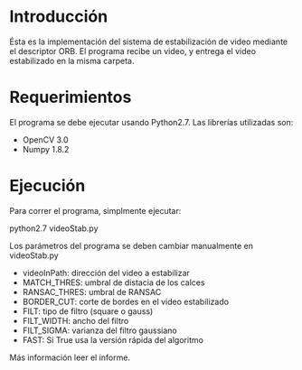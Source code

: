 # Introducción

Ésta es la implementación del sistema de estabilización de video mediante el 
descriptor ORB. El programa recibe un video, y entrega el video estabilizado en
la misma carpeta.

# Requerimientos
El programa se debe ejecutar usando Python2.7. Las librerías utilizadas son:

* OpenCV 3.0
* Numpy 1.8.2

# Ejecución
Para correr el programa, simplmente ejecutar:

python2.7 videoStab.py

Los parámetros del programa se deben cambiar manualmente en videoStab.py

* videoInPath:  dirección del video a estabilizar
* MATCH_THRES:  umbral de distacia de los calces
* RANSAC_THRES: umbral de RANSAC
* BORDER_CUT:   corte de bordes en el video estabilizado
* FILT:         tipo de filtro (square o gauss)
* FILT_WIDTH:   ancho del filtro
* FILT_SIGMA:   varianza del filtro gaussiano
* FAST:         Si True usa la versión rápida del algoritmo 

Más información leer el informe.
